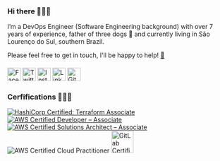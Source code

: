 ### Hi there 🙋🏾‍♂️

I’m a DevOps Engineer (Software Engineering background) with over 7 years of experience, father of three dogs :dog: and currently living in São Lourenço do Sul, southern Brazil.


Please feel free to get in touch, I'll be happy to help! [📨](rsilveiracc@gmail.com)

####

<a href="https://www.facebook.com/rsilveira65" target="_blank"><img src="https://cdn2.iconfinder.com/data/icons/social-media-2285/512/1_Facebook_colored_svg_copy-512.png" alt="Facebook" width="30"></a>
<a href="https://twitter.com/_rsilveira" target="_blank"><img src="https://cdn2.iconfinder.com/data/icons/social-media-2285/512/1_Twitter2_colored_svg-512.png" alt="Twitter" width="30"></a>
<a href="https://www.instagram.com/rsilveira__/" target="_blank"><img src="https://cdn3.iconfinder.com/data/icons/2018-social-media-logotypes/1000/2018_social_media_popular_app_logo_instagram-1024.png" alt="Instagram" width="30"></a>
<a href="https://www.linkedin.com/in/r-silveira/" target="_blank"><img src="https://cdn2.iconfinder.com/data/icons/social-media-2285/512/1_Linkedin_unofficial_colored_svg-512.png" alt="LinkedIn" width="30"></a>
<a href="https://github.com/rsilveira65" target="_blank"><img src="https://cdn1.iconfinder.com/data/icons/logotypes/32/github-512.png" alt="GitHub" width="30"></a>
### Cerfifications 👨🏾‍💻
<!--START_SECTION:badges-->

[![HashiCorp Certified: Terraform Associate](https://images.credly.com/size/50x50/images/99289602-861e-4929-8277-773e63a2fa6f/image.png)](http://www.credly.com/badges/457a9289-a27c-4580-b9a1-8ef499b520f0 "HashiCorp Certified: Terraform Associate")
[![AWS Certified Developer – Associate](https://images.credly.com/size/50x50/images/598f6ac6-2dbd-4394-8ae4-943b2f4c43ea/AWS-Developer-Associate-2020.png)](http://www.credly.com/badges/385632f6-9d0d-466e-b9a5-9b2197dc0fbf "AWS Certified Developer – Associate")
[![AWS Certified Solutions Architect – Associate](https://images.credly.com/size/50x50/images/4bc21d8b-4afe-4fbd-9a90-a9de8bf7b240/AWS-SolArchitect-Associate-2020.png)](http://www.credly.com/badges/f02d2a17-7d4d-4c3d-a812-2071d8672d7a "AWS Certified Solutions Architect – Associate")
![AWS Certified Cloud Practitioner](https://images.credly.com/size/50x50/images/68468004-5a85-4f3b-bc58-590773979486/AWS-CloudPractitioner-2020.png)
<a href="http://www.credly.com/badges/6841ad72-ee97-4761-ba62-eaa174760d88" target="_blank">
  <img src="https://api.badgr.io/public/assertions/3MNVBhTCSxGwTabwmNHS1g/image" alt="GitLab Certified - Associate" width="50">
</a>

<!--END_SECTION:badges-->
